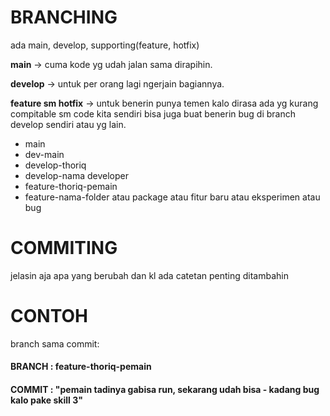 # BRANCHING
ada main, develop, supporting(feature, hotfix)

**main** -> cuma kode yg udah jalan sama dirapihin.

**develop** -> untuk per orang lagi ngerjain bagiannya.

**feature sm hotfix** -> untuk benerin punya temen kalo dirasa ada yg kurang compitable sm code kita sendiri bisa juga buat benerin bug di branch develop sendiri atau yg lain.

+ main
+ dev-main
+ develop-thoriq
+ develop-nama developer
+ feature-thoriq-pemain
+ feature-nama-folder atau package atau fitur baru atau eksperimen atau bug

# COMMITING
jelasin aja apa yang berubah dan kl ada catetan penting ditambahin

# CONTOH
branch sama commit: 
#### BRANCH : feature-thoriq-pemain
#### COMMIT : "pemain tadinya gabisa run, sekarang udah bisa - kadang bug kalo pake skill 3"
